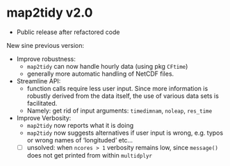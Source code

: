 # map2tidy v2.0

* Public release after refactored code

New sine previous version:
* Improve robustness:
    - `map2tidy` can now handle hourly data (using pkg `CFtime`)
    - generally more automatic handling of NetCDF files.
* Streamline API:
    - function calls require less user input. Since more information is robustly derived from the data itself, the use of various data sets is facilitated.
    - Namely: get rid of input arguments: `timedimnam`, `noleap`, `res_time`
* Improve Verbosity:
    - `map2tidy` now reports what it is doing
    - `map2tidy` now suggests alternatives if user input is wrong, e.g. typos or wrong names of ‘longituded’ etc…
    - [ ] unsolved: when `ncores > 1` verbosity remains low, since `message()` does not get printed from within `multidplyr`